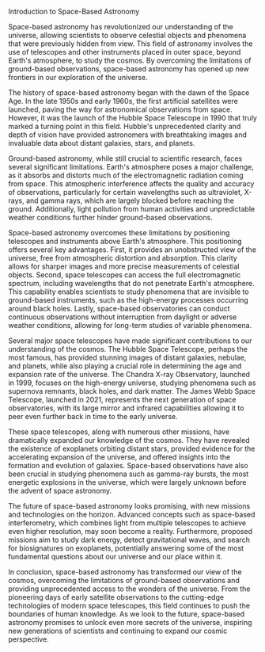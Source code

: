 Introduction to Space-Based Astronomy

Space-based astronomy has revolutionized our understanding of the universe, allowing scientists to observe celestial objects and phenomena that were previously hidden from view. This field of astronomy involves the use of telescopes and other instruments placed in outer space, beyond Earth's atmosphere, to study the cosmos. By overcoming the limitations of ground-based observations, space-based astronomy has opened up new frontiers in our exploration of the universe.

The history of space-based astronomy began with the dawn of the Space Age. In the late 1950s and early 1960s, the first artificial satellites were launched, paving the way for astronomical observations from space. However, it was the launch of the Hubble Space Telescope in 1990 that truly marked a turning point in this field. Hubble's unprecedented clarity and depth of vision have provided astronomers with breathtaking images and invaluable data about distant galaxies, stars, and planets.

Ground-based astronomy, while still crucial to scientific research, faces several significant limitations. Earth's atmosphere poses a major challenge, as it absorbs and distorts much of the electromagnetic radiation coming from space. This atmospheric interference affects the quality and accuracy of observations, particularly for certain wavelengths such as ultraviolet, X-rays, and gamma rays, which are largely blocked before reaching the ground. Additionally, light pollution from human activities and unpredictable weather conditions further hinder ground-based observations.

Space-based astronomy overcomes these limitations by positioning telescopes and instruments above Earth's atmosphere. This positioning offers several key advantages. First, it provides an unobstructed view of the universe, free from atmospheric distortion and absorption. This clarity allows for sharper images and more precise measurements of celestial objects. Second, space telescopes can access the full electromagnetic spectrum, including wavelengths that do not penetrate Earth's atmosphere. This capability enables scientists to study phenomena that are invisible to ground-based instruments, such as the high-energy processes occurring around black holes. Lastly, space-based observatories can conduct continuous observations without interruption from daylight or adverse weather conditions, allowing for long-term studies of variable phenomena.

Several major space telescopes have made significant contributions to our understanding of the cosmos. The Hubble Space Telescope, perhaps the most famous, has provided stunning images of distant galaxies, nebulae, and planets, while also playing a crucial role in determining the age and expansion rate of the universe. The Chandra X-ray Observatory, launched in 1999, focuses on the high-energy universe, studying phenomena such as supernova remnants, black holes, and dark matter. The James Webb Space Telescope, launched in 2021, represents the next generation of space observatories, with its large mirror and infrared capabilities allowing it to peer even further back in time to the early universe.

These space telescopes, along with numerous other missions, have dramatically expanded our knowledge of the cosmos. They have revealed the existence of exoplanets orbiting distant stars, provided evidence for the accelerating expansion of the universe, and offered insights into the formation and evolution of galaxies. Space-based observations have also been crucial in studying phenomena such as gamma-ray bursts, the most energetic explosions in the universe, which were largely unknown before the advent of space astronomy.

The future of space-based astronomy looks promising, with new missions and technologies on the horizon. Advanced concepts such as space-based interferometry, which combines light from multiple telescopes to achieve even higher resolution, may soon become a reality. Furthermore, proposed missions aim to study dark energy, detect gravitational waves, and search for biosignatures on exoplanets, potentially answering some of the most fundamental questions about our universe and our place within it.

In conclusion, space-based astronomy has transformed our view of the cosmos, overcoming the limitations of ground-based observations and providing unprecedented access to the wonders of the universe. From the pioneering days of early satellite observations to the cutting-edge technologies of modern space telescopes, this field continues to push the boundaries of human knowledge. As we look to the future, space-based astronomy promises to unlock even more secrets of the universe, inspiring new generations of scientists and continuing to expand our cosmic perspective.